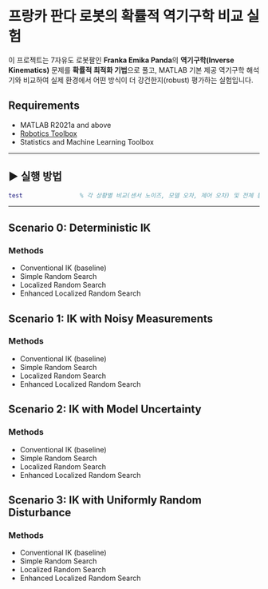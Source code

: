 # 프랑카 판다 로봇의 확률적 역기구학 비교 실험

이 프로젝트는 7자유도 로봇팔인 **Franka Emika Panda**의 **역기구학(Inverse Kinematics)** 문제를 **확률적 최적화 기법**으로 풀고, MATLAB 기본 제공 역기구학 해석기와 비교하여 실제 환경에서 어떤 방식이 더 강건한지(robust) 평가하는 실험입니다.

## Requirements

- MATLAB R2021a and above
- [Robotics Toolbox](https://www.mathworks.com/help/robotics/)
- Statistics and Machine Learning Toolbox

---


## ▶️ 실행 방법

```matlab
test                % 각 상황별 비교(센서 노이즈, 모델 오차, 제어 오차) 및 전체 통합 비교
```

---
## Scenario 0: Deterministic IK

### Methods

- Conventional IK (baseline)
- Simple Random Search
- Localized Random Search
- Enhanced Localized Random Search

## Scenario 1: IK with Noisy Measurements

### Methods

- Conventional IK (baseline)
- Simple Random Search
- Localized Random Search
- Enhanced Localized Random Search

## Scenario 2: IK with Model Uncertainty

### Methods

- Conventional IK (baseline)
- Simple Random Search
- Localized Random Search
- Enhanced Localized Random Search

## Scenario 3: IK with Uniformly Random Disturbance

### Methods

- Conventional IK (baseline)
- Simple Random Search
- Localized Random Search
- Enhanced Localized Random Search
